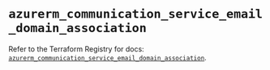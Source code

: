 # `azurerm_communication_service_email_domain_association`

Refer to the Terraform Registry for docs: [`azurerm_communication_service_email_domain_association`](https://registry.terraform.io/providers/hashicorp/azurerm/4.10.0/docs/resources/communication_service_email_domain_association).

